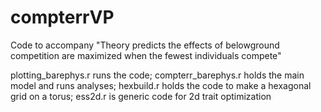 # compterrVP

Code to accompany "Theory predicts the effects of belowground competition are maximized when the fewest individuals compete"

plotting_barephys.r runs the code;
compterr_barephys.r holds the main model and runs analyses;
hexbuild.r holds the code to make a hexagonal grid on a torus;
ess2d.r is generic code for 2d trait optimization
